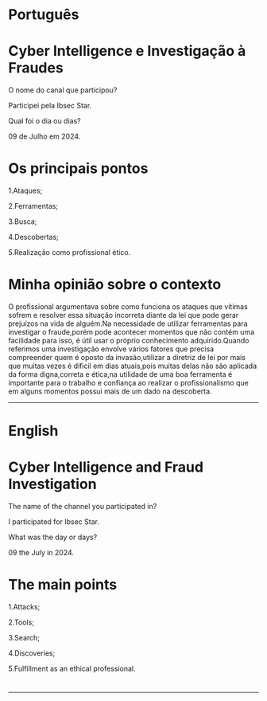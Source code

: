 # Português

# Cyber Intelligence e Investigação à Fraudes


O nome do canal que participou?

Participei pela Ibsec Star.

Qual foi o dia ou dias?

09 de Julho em 2024.

# Os principais pontos

1.Ataques;

2.Ferramentas;

3.Busca;

4.Descobertas;

5.Realização como profissional ético.


# Minha opinião sobre o contexto

<p>O profissional argumentava sobre como funciona os ataques que vítimas  sofrem e resolver essa situação incorreta diante da lei que pode gerar prejuízos na vida de alguém.Na necessidade de utilizar ferramentas para investigar o fraude,porém pode acontecer momentos que não contém uma facilidade para isso, é útil usar o próprio conhecimento adquirido.Quando referimos uma investigação envolve vários fatores que precisa compreender quem é oposto da invasão,utilizar a diretriz de lei por mais que muitas vezes é dificil em dias atuais,pois  muitas delas não são aplicada da forma digna,correta e ética,na utilidade de uma boa ferramenta é importante para o trabalho e confiança ao realizar o profissionalismo que em alguns  momentos possui mais de um dado na descoberta.</p>

--------------------------------------------------------------------------------------------------------------------------------


# English

# Cyber Intelligence and Fraud Investigation

The name of the channel you participated in?

I participated for Ibsec Star.

What was the day or days?

09 the July in 2024.

# The main points

1.Attacks;

2.Tools;

3.Search;

4.Discoveries;

5.Fulfillment as an ethical professional.

#  
--------------------------------------------------------------------------------------------------------------------------------
